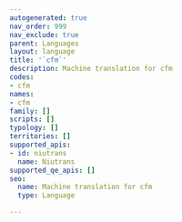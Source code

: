 ```yaml
---
autogenerated: true
nav_order: 999
nav_exclude: true
parent: Languages
layout: language
title: '`cfm`'
description: Machine translation for cfm
codes:
- cfm
names:
- cfm
family: []
scripts: []
typology: []
territories: []
supported_apis:
- id: niutrans
  name: Niutrans
supported_qe_apis: []
seo:
  name: Machine translation for cfm
  type: Language

---
```


